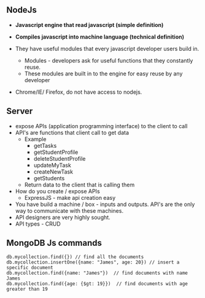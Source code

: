 ## NodeJs
* **Javascript engine that read javascript (simple definition)**
* **Compiles javascript into machine language (technical definition)** 
* They have useful modules that every javascript developer users build in.
  * Modules - developers ask for useful functions that they constantly reuse.
  * These modules are built in to the engine for easy reuse by any developer

* Chrome/IE/ Firefox, do not have access to nodejs.

## Server
* expose APIs (application programming interface) to the client to call
* API's are functions that client call to get data
  * Example 
    * getTasks
    * getStudentProfile
    * deleteStudentProfile
    * updateMyTask
    * createNewTask
    * getStudents
  * Return data to the client that is calling them
* How do you create / expose APIs 
  * ExpressJS - make api creation easy
* You have build a machine / box - inputs and outputs. API's are the only way to communicate with these machines. 
* API designers are very highly sought.
* API types - CRUD


## MongoDB Js commands
```
db.mycollection.find({}) // find all the documents
db.mycollection.insertOne({name: "James", age: 20}) // insert a specific document
db.mycollection.find({name: "James"})  // find documents with name James
db.mycollection.find({age: {$gt: 19}})  // find documents with age greater than 19
```












